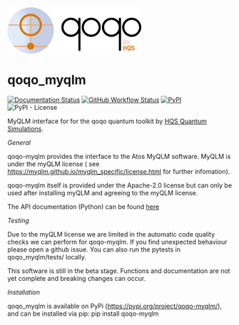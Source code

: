 <img src="qoqo_Logo_vertical_color.png" alt="qoqo logo" width="300" />


# qoqo_myqlm
[![Documentation Status](https://img.shields.io/badge/docs-read-blue)](https://hqsquantumsimulations.github.io/qoqo_myqlm/)
[![GitHub Workflow Status](https://github.com/HQSquantumsimulations/qoqo_myqlm/workflows/ci_tests/badge.svg)](https://github.com/HQSquantumsimulations/qoqo_myqlm/actions)
[![PyPI](https://img.shields.io/pypi/v/qoqo_myqlm)](https://pypi.org/project/qoqo_myqlm/)
![PyPI - License](https://img.shields.io/github/license/HQSquantumsimulations/qoqo_myqlm?label=license)

MyQLM interface for for the qoqo quantum toolkit by [HQS Quantum Simulations](https://quantumsimulations.de).

_General_

qoqo-myqlm provides the interface to the Atos MyQLM software.
MyQLM is under the myQLM license ( see https://myqlm.github.io/myqlm_specific/license.html for further infomation).

qoqo-myqlm itself is provided under the Apache-2.0 license but can only be used after installing myQLM and agreeing to the myQLM license.

The API documentation (Python) can be found [here](https://hqsquantumsimulations.github.io/qoqo_myqlm/generated/qoqo_myqlm.html)

_Testing_

Due to the myQLM license we are limited in the automatic code quality checks we can perform for qoqo-myqlm. If you find unexpected behaviour please open a github issue. You can also run the pytests in qoqo_myqlm/tests/ locally.

This software is still in the beta stage. Functions and documentation are not yet complete and breaking changes can occur.

_Installation_

qoqo_myqlm is available on PyPi (https://pypi.org/project/qoqo-myqlm/), and can be installed via pip:
pip install qoqo-myqlm
